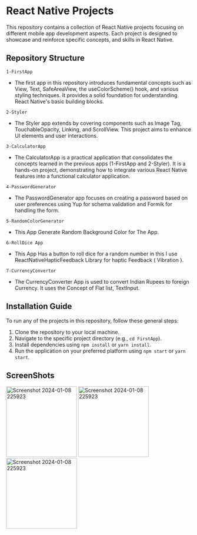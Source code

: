 # React Native Projects
This repository contains a collection of React Native projects focusing on different mobile app development aspects. Each project is designed to showcase and reinforce specific concepts, and skills in React Native.

## Repository Structure
`1-FirstApp` <br>
- The first app in this repository introduces fundamental concepts such as View, Text, SafeAreaView, the useColorScheme() hook, and various styling techniques. It provides a solid foundation for understanding React Native's basic building blocks.

`2-Styler` <br>
- The Styler app extends by covering components such as Image Tag, TouchableOpacity, Linking, and ScrollView. This project aims to enhance UI elements and user interactions.

`3-CalculatorApp` <br>
- The CalculatorApp is a practical application that consolidates the concepts learned in the previous apps (1-FirstApp and 2-Styler). It is a hands-on project, demonstrating how to integrate various React Native features into a functional calculator application.

`4-PasswordGenerator`<br>
- The PasswordGenerator app focuses on creating a password based on user preferences using Yup for schema validation and Formik for handling the form.

`5-RandomColorGenerator`<br>
- This App Generate Random Background Color for The App.

`6-RollDice App`<br>
- This App Has a button to roll dice for a random number in this I use ReactNativeHapticFeedback Library for haptic Feedback ( Vibration ).

`7-CurrencyConvertor` <br>
- The CurrencyConverter App is used to convert Indian Rupees to foreign Currency. It uses the Concept of Flat list, TextInput.

## Installation Guide
To run any of the projects in this repository, follow these general steps:

1. Clone the repository to your local machine.
2. Navigate to the specific project directory (e.g., `cd FirstApp`).
3. Install dependencies using `npm install` or `yarn install`.
4. Run the application on your preferred platform using `npm start` or `yarn start`.

## ScreenShots
<img width="192" alt="Screenshot 2024-01-08 225923" src="https://github.com/sanyam40/React-Native-Projects/assets/87993985/025bae73-0a45-44e2-a603-05d11c54f945">
<img width="192" alt="Screenshot 2024-01-08 225923" src="https://github.com/sanyam40/React-Native-Projects/assets/87993985/fac4115f-74f4-4782-84d9-a8c6fb7048ef">
<img width="192" alt="Screenshot 2024-01-08 225923" src="https://github.com/sanyam40/React-Native-Projects/assets/87993985/9a4a6b0d-1f71-4ad6-a3c2-4ca42eeeeff5">



